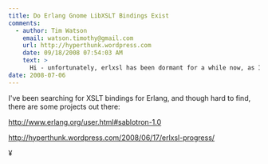 ```yaml
---
title: Do Erlang Gnome LibXSLT Bindings Exist 
comments:
  - author: Tim Watson
    email: watson.timothy@gmail.com
    url: http://hyperthunk.wordpress.com
    date: 09/18/2008 07:54:03 AM
    text: >
      Hi - unfortunately, erlxsl has been dormant for a while now, as I currently have 2 jobs! I'm discussing handover to another community member at the moment, so perhaps this will get resurrected soon!<br/><br/>Cheers
date: 2008-07-06
---
```

I've been searching for XSLT bindings for Erlang, and though hard to find, there are some projects out there:

<a href="http://www.erlang.org/user.html#sablotron-1.0">http://www.erlang.org/user.html#sablotron-1.0</a>

<a href="http://hyperthunk.wordpress.com/2008/06/17/erlxsl-progress/">http://hyperthunk.wordpress.com/2008/06/17/erlxsl-progress/</a>

¥

